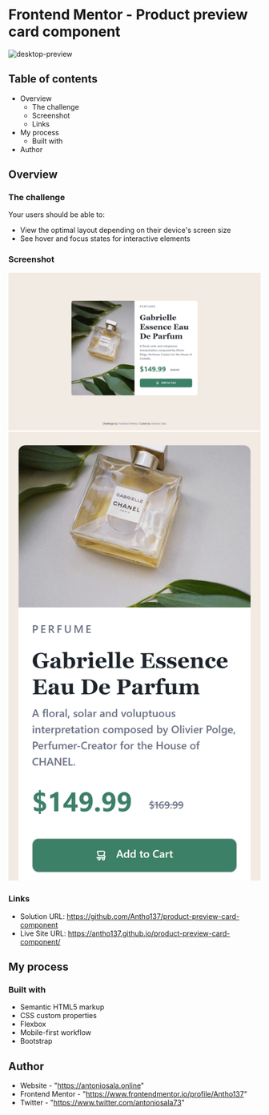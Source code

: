 # Frontend Mentor - Product preview card component

<img src="./images/desktop-preview.png" alt="desktop-preview">

## Table of contents

- Overview
  - The challenge
  - Screenshot
  - Links
- My process
  - Built with
- Author

## Overview

### The challenge

Your users should be able to: 

- View the optimal layout depending on their device's screen size
- See hover and focus states for interactive elements

### Screenshot

<img src="./images/screenshot-desktop.png" alt="screenshot-desktop">
<img src="./images/screenshot-mobile.png" alt="screenshot-mobile">

### Links

- Solution URL: https://github.com/Antho137/product-preview-card-component
- Live Site URL: https://antho137.github.io/product-preview-card-component/

## My process

### Built with

- Semantic HTML5 markup
- CSS custom properties
- Flexbox
- Mobile-first workflow
- Bootstrap

## Author

- Website - "https://antoniosala.online"
- Frontend Mentor - "https://www.frontendmentor.io/profile/Antho137"
- Twitter - "https://www.twitter.com/antoniosala73"
